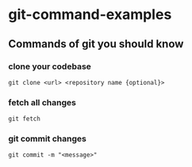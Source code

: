 # git-command-examples

## Commands of git you should know
### clone your codebase
```
git clone <url> <repository name {optional}>
``` 
### fetch all changes
```
git fetch 
```

### git commit changes

```
git commit -m "<message>"
```



